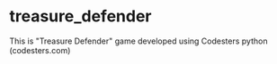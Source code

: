 # treasure_defender
 This is "Treasure Defender" game developed using Codesters python (codesters.com)
